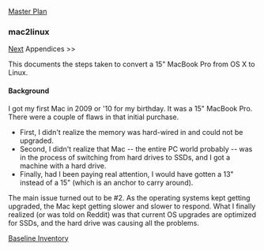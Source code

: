 [Master Plan](https://github.com/vmsmith/things/blob/master/To_Do.md)

### mac2linux

[Next](https://github.com/vmsmith/mac2linux/blob/master/Baseline_Inventory.md) Appendices >>

This documents the steps taken to convert a 15" MacBook Pro from OS X to Linux.

#### Background

I got my first Mac in 2009 or '10 for my birthday. It was a 15" MacBook Pro. There were a couple of flaws in that initial purchase. 

* First, I didn't realize the memory was hard-wired in and could not be upgraded. 
* Second, I didn't realize that Mac -- the entire PC world probably -- was in the process of switching from hard drives to SSDs, and I got a machine with a hard drive.
* Finally, had I been paying real attention, I would have gotten a 13" instead of a 15" (which is an anchor to carry around).

The main issue turned out to be #2. As the operating systems kept getting upgraded, the Mac kept getting slower and slower to respond. What I finally realized (or was told on Reddit) was that current OS upgrades are optimized for SSDs, and the hard drive was causing all the problems.

[Baseline Inventory](https://github.com/vmsmith/mac2linux/blob/master/baseline_inventory.md)
